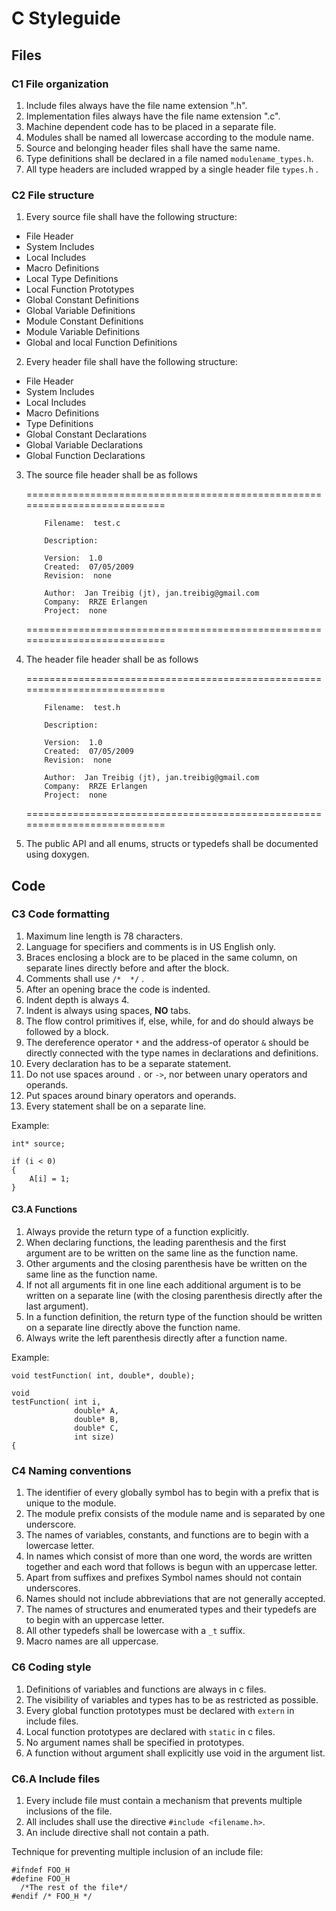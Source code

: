C Styleguide
============

Files
-----

### C1  File organization

1. Include files always have the file name extension ".h".
2. Implementation files always have the file name extension ".c".
3. Machine dependent code has to be placed in a separate file.
4. Modules shall be named all lowercase according to the module name.
5. Source and belonging header files shall have the same name.
6. Type definitions shall be declared in a file named `modulename_types.h`.
7. All type headers are included wrapped by a single header file `types.h` .

### C2  File structure

1. Every source file shall have the following structure:
* File Header
* System Includes
* Local Includes
* Macro Definitions
* Local Type Definitions
* Local Function Prototypes
* Global Constant Definitions
* Global Variable Definitions
* Module Constant Definitions
* Module Variable Definitions
* Global and local Function Definitions

2. Every header file shall have the following structure:
* File Header
* System Includes
* Local Includes
* Macro Definitions
* Type Definitions
* Global Constant Declarations
* Global Variable Declarations
* Global Function Declarations

3. The source file header shall be as follows

    ===========================================================================
    
           Filename:  test.c
    
           Description:  
       
           Version:  1.0
           Created:  07/05/2009
           Revision:  none
       
           Author:  Jan Treibig (jt), jan.treibig@gmail.com
           Company:  RRZE Erlangen
           Project:  none
       
    ===========================================================================

4. The header file header shall be as follows

    ===========================================================================
    
           Filename:  test.h
    
           Description:  
       
           Version:  1.0
           Created:  07/05/2009
           Revision:  none
       
           Author:  Jan Treibig (jt), jan.treibig@gmail.com
           Company:  RRZE Erlangen
           Project:  none
       
    ===========================================================================

5. The public API and all enums, structs or typedefs shall be documented using doxygen.


Code
----

### C3  Code formatting

1. Maximum line length is 78 characters.
2. Language for specifiers and comments is in US English only.
3. Braces enclosing a block are to be placed in the same column, on separate lines directly before and after the block.
4. Comments shall use `/*  */` .
5. After an opening brace the code is indented.
6. Indent depth is always 4.
7. Indent is always using spaces, **NO** tabs.
8. The flow control primitives if, else, while, for and do should always be followed by a block.
9. The dereference operator `*` and the address-of operator `&` should be directly connected with the type names in declarations and definitions.
10. Every declaration has to be a separate statement.
11. Do not use spaces around `.` or `->`, nor between unary operators and operands.
12. Put spaces around binary operators and operands.
13. Every statement shall be on a separate line.
 
Example:

    int* source;

    if (i < 0)
    {
        A[i] = 1;
    }

#### C3.A Functions

1. Always provide the return type of a function explicitly.
2. When declaring functions, the leading parenthesis and the first argument  are to be written on the same line as the function name.
3. Other arguments and the closing parenthesis have be written on the same line as the function name.
4. If not all arguments fit in one line each additional argument is to be written on a separate line (with the closing parenthesis directly after the last argument).
5. In a function definition, the return type of the function should be written on a separate line directly above the function name.
6. Always write the left parenthesis directly after a function name.

Example:

    void testFunction( int, double*, double);

    void
    testFunction( int i,
                  double* A,
                  double* B,
                  double* C,
                  int size)
    {


### C4  Naming conventions

1. The identifier of every globally symbol has to begin with a prefix that is unique to the module.
2. The module prefix consists of the module name and is separated by one underscore.
3. The names of variables, constants, and functions are to begin with a lowercase letter.
4. In names which consist of more than one word, the words are written together and each word that follows is begun with an uppercase letter.
5. Apart from suffixes and prefixes Symbol names should not contain underscores.
5. Names should not include abbreviations that are not generally accepted.
6. The names of structures and enumerated types and their typedefs are to begin with an uppercase letter.
7. All other typedefs shall be lowercase with a `_t` suffix.
8. Macro names are all uppercase.


### C6 Coding style

1. Definitions of variables and functions are always in c files.
2. The visibility of variables and types has to be as restricted as possible.
3. Every global function prototypes must be declared with `extern` in include files.
4. Local function prototypes are declared with `static` in c files.
5. No argument names shall be specified in prototypes.
6. A function without argument shall explicitly use void in the argument list.

### C6.A Include files

1. Every include file must contain a mechanism that prevents multiple inclusions of the file.
2. All includes shall use the directive `#include <filename.h>`.
3. An include directive shall not contain a path.

Technique for preventing multiple inclusion of an include file:

    #ifndef FOO_H
    #define FOO_H
      /*The rest of the file*/
    #endif /* FOO_H */



